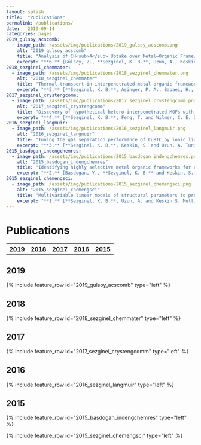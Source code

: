 ```yaml
---
layout: splash
title:  "Publications"
permalink: /publications/
date:   2019-09-14
categories: pages
2019_gulsoy_acscomb:
  - image_path: /assets/img/publications/2019_gulsoy_acscomb.png
    alt: "2019_gulsoy_acscomb"
    title: "Analysis of CH<sub>4</sub> Uptake over Metal–Organic Frameworks Using Data-Mining Tools"
    excerpt: "**6.** [Gülsoy, Z., **Sezginel, K. B.**, Uzun, A., Keskin, S., Yıldırım, R. Analysis of CH<sub>4</sub> Uptake over Metal–Organic Frameworks Using Data-Mining Tools. *ACS Combinatorial Science* **(2019)**.](https://pubs.acs.org/doi/abs/10.1021/acscombsci.8b00150)"
2018_sezginel_chemmater:
  - image_path: /assets/img/publications/2018_sezginel_chemmater.png
    alt: "2018_sezginel_chemmater"
    title: "Thermal transport in interpenetrated metal-organic frameworks"
    excerpt: "**5.** [**Sezginel, K. B.**, Asinger, P. A., Babaei, H., & Wilmer, C. E. Thermal transport in interpenetrated metal-organic frameworks. *Chemistry of Materials* **(2018)**.](http://pubs.acs.org/doi/abs/10.1021/acs.chemmater.7b05015)"
2017_sezginel_crystengcomm:
  - image_path: /assets/img/publications/2017_sezginel_crystengcomm.png
    alt: "2017_sezginel_crystengcomm"
    title: "Discovery of hypothetical hetero-interpenetrated MOFs with arbitrarily dissimilar topologies and unit cell shapes"
    excerpt: "**4.** [**Sezginel, K. B.**, Feng, T. and Wilmer, C. E. Discovery of hypothetical hetero-interpenetrated MOFs with arbitrarily dissimilar topologies and unit cell shapes. *CrystEngComm* 19.31 **(2017)**: 4497-4504.](http://pubs.rsc.org/en/content/articlelanding/2017/ce/c7ce00290d)"
2016_sezginel_langmuir:
  - image_path: /assets/img/publications/2016_sezginel_langmuir.png
    alt: "2016_sezginel_langmuir"
    title: "Tuning the gas separation performance of CuBTC by ionic liquid incorporation"
    excerpt: "**3.** [**Sezginel, K. B.**, Keskin, S. and Uzun, A. Tuning the gas separation performance of CuBTC by ionic liquid incorporation. *Langmuir* 32.4 **(2016)**: 1139-1147.](https://pubs.acs.org/doi/abs/10.1021/acs.langmuir.5b04123)"
2015_basdogan_indengchemres:
  - image_path: /assets/img/publications/2015_basdogan_indengchemres.png
    alt: "2015_basdogan_indengchemres"
    title: "Identifying highly selective metal organic frameworks for CH<sub>4</sub>/H<sub>2</sub> separations using computational tools"
    excerpt: "**2.** [Basdogan, Y., **Sezginel, K. B.** and Keskin, S. Identifying highly selective metal organic frameworks for CH<sub>4</sub>/H<sub>2</sub> separations using computational tools. *Industrial & Engineering Chemistry Research* 54.34 **(2015)**: 8479-8491.](https://pubs.acs.org/doi/abs/10.1021/acs.iecr.5b01901)"
2015_sezginel_chemengsci:
  - image_path: /assets/img/publications/2015_sezginel_chemengsci.png
    alt: "2015_sezginel_chemengsci"
    title: "Multivariable linear models of structural parameters to predict methane uptake in metal–organic frameworks"
    excerpt: "**1.** [**Sezginel, K. B.**, Uzun, A. and Keskin S. Multivariable linear models of structural parameters to predict methane uptake in metal–organic frameworks. *Chemical Engineering Science* 124 **(2015)**: 125-134.](https://www.sciencedirect.com/science/article/pii/S0009250914006022)"
---
```

<p> </p>

Publications
============

<table style="width:100%">
  <tr>
    <th><a href="#2018" class="btn btn--info">2019</a></th>
    <th><a href="#2018" class="btn btn--primary">2018</a></th>
    <th><a href="#2017" class="btn btn--primary">2017</a></th>
    <th><a href="#2016" class="btn btn--primary">2016</a></th>
    <th><a href="#2015" class="btn btn--primary">2015</a></th>
  </tr>
</table>

## 2019

{% include feature_row id="2019_gulsoy_acscomb" type="left" %}

## 2018

{% include feature_row id="2018_sezginel_chemmater" type="left" %}

## 2017

{% include feature_row id="2017_sezginel_crystengcomm" type="left" %}

## 2016

{% include feature_row id="2016_sezginel_langmuir" type="left" %}

## 2015

{% include feature_row id="2015_basdogan_indengchemres" type="left" %}

{% include feature_row id="2015_sezginel_chemengsci" type="left" %}
